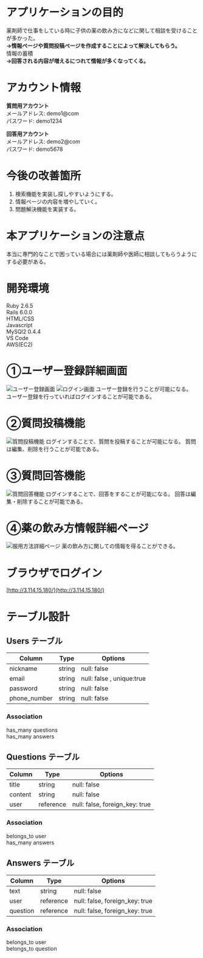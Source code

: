 # アプリケーションの目的
薬剤師で仕事をしている時に子供の薬の飲み方になどに関して相談を受けることが多かった。<br>
**→情報ページや質問投稿ページを作成することによって解決してもらう。**<br>
情報の蓄積<br>
**→回答される内容が増えるにつれて情報が多くなってくる。**

# アカウント情報

**質問用アカウント**<br>
メールアドレス: demo1@com<br>
パスワード: demo1234

**回答用アカウント**<br>
メールアドレス: demo2@com<br>
パスワード: demo5678

# 今後の改善箇所
1. 検索機能を実装し探しやすいようにする。
2. 情報ページの内容を増やしていく。
3. 問題解決機能を実装する。

# 本アプリケーションの注意点
本当に専門的なことで困っている場合には薬剤師や医師に相談してもらうようにする必要がある。

# 開発環境
 Ruby 2.6.5 <br>
 Rails 6.0.0 <br>
 HTML/CSS <br>
 Javascript <br>
 MySQl2 0.4.4 <br>
 VS Code<br>
 AWS(EC2)<br>


 # ①ユーザー登録詳細画面
![ユーザー登録画面](https://i.gyazo.com/8fdc871f3555e91d9a8f04dee4e718c2.jpg)
![ログイン画面](https://i.gyazo.com/7a85c9b4c76582b69f4c2bfd84abb322.jpg)
 ユーザー登録を行うことが可能になる。
 ユーザー登録を行っていればログインすることが可能である。

 # ②質問投稿機能
![質問投稿機能](https://i.gyazo.com/e945e6b349e6823dc12f216b74d72da0.jpg)
ログインすることで、質問を投稿することが可能になる。
質問は編集、削除を行うことが可能である。
 # ③質問回答機能
![質問回答機能](https://i.gyazo.com/f617bece08c66bd9d47800611bf78200.jpg)
ログインすることで、回答をすることが可能になる。
回答は編集・削除することが可能である。
 # ④薬の飲み方情報詳細ページ
![服用方法詳細ページ](https://i.gyazo.com/a360d071ca175e360ab116ace56d2a56.png)
薬の飲み方に関しての情報を得ることができる。

# ブラウザでログイン
[http://3.114.15.180/](http://3.114.15.180/)

# テーブル設計

## Users テーブル

|  Column             |  Type       |  Options                   |
| ------------------- | ----------- | -------------------------- |
|  nickname           | string      | null: false                |
|  email              | string      | null: false ,  unique:true |
|  password           | string      | null: false                |
|  phone_number       | string      | null: false 

### Association
has_many questions<br>
has_many answers

## Questions テーブル

|  Column            |  Type       |  Options                                      |
| ------------------ | ------------| --------------------------------------------- |
| title              | string       | null: false                                  |                
| content            | string       | null: false                                  |
| user               | reference    | null: false, foreign_key: true               |

### Association
belongs_to user<br>
has_many answers



## Answers テーブル

|  Column            |  Type       |  Options                                      |
| ------------------ | ----------- | --------------------------------------------- |
| text               | string      | null: false                                   |
| user               | reference   | null: false,  foreign_key:  true              |
| question           | reference   | null: false,  foreign_key:  true              |

### Association 
belongs_to user<br>
belongs_to question